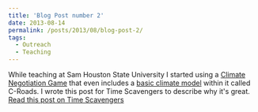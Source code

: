 ```yaml
---
title: 'Blog Post number 2'
date: 2013-08-14
permalink: /posts/2013/08/blog-post-2/
tags:
  - Outreach
  - Teaching
---
```


While teaching at Sam Houston State University I started using a [Climate Negotiation Game](https://www.climateinteractive.org/tools/world-climate-simulation/) that even includes a [basic climate model](https://croadsworldclimate.climateinteractive.org/) within it called C-Roads. I wrote this post for Time Scavengers to describe why it's great.
[Read this post on Time Scavengers](https://timescavengers.blog/2018/04/13/mock-united-nations-climate-negotiations-game/)
